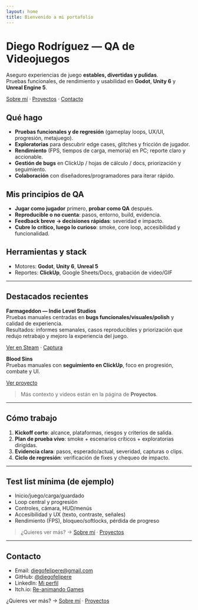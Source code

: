 ```yaml
---
layout: home
title: Bienvenido a mi portafolio
---
```


# Diego Rodríguez — QA de Videojuegos

Aseguro experiencias de juego **estables, divertidas y pulidas**.  
Pruebas funcionales, de rendimiento y usabilidad en **Godot**, **Unity 6** y **Unreal Engine 5**.

[Sobre mí](/about/) · [Proyectos](/projects/) · [Contacto](#contacto)

## Qué hago
- **Pruebas funcionales y de regresión** (gameplay loops, UX/UI, progresión, metajuego).
- **Exploratorias** para descubrir edge cases, glitches y fricción de jugador.
- **Rendimiento** (FPS, tiempos de carga, memoria) en PC; reporte claro y accionable.
- **Gestión de bugs** en ClickUp / hojas de cálculo / docs, priorización y seguimiento.
- **Colaboración** con diseñadores/programadores para iterar rápido.


## Mis principios de QA
- **Jugar como jugador** primero, **probar como QA** después.
- **Reproducible o no cuenta**: pasos, entorno, build, evidencia.
- **Feedback breve → decisiones rápidas**: severidad e impacto.
- **Cubre lo crítico, luego lo curioso**: smoke, core loop, accesibilidad y funcionalidad.

## Herramientas y stack
- Motores: **Godot**, **Unity 6**, **Unreal 5**  
- Reportes: **ClickUp**, Google Sheets/Docs, grabación de video/GIF  

---

## Destacados recientes
**Farmageddon — Indie Level Studios**  
Pruebas manuales centradas en **bugs funcionales/visuales/polish** y calidad de experiencia.  
Resultados: informes semanales, casos reproducibles y priorización que redujo retrabajo y mejoro la experiencia del juego.

[Ver en Steam](https://store.steampowered.com/app/3922300/Farmageddon/) · [Captura](https://shared.akamai.steamstatic.com/store_item_assets/steam/apps/3922300/53bff41ad17d5df36ba2cf504b3132acf4a1289e/header.jpg?t=1755790358)

**Blood Sins**  
Pruebas manuales con **seguimiento en ClickUp**, foco en progresión, combate y UI.

[Ver proyecto](/projects/)

> Más contexto y videos están en la página de **Proyectos**.

---

## Cómo trabajo
1. **Kickoff corto**: alcance, plataformas, riesgos y criterios de salida.  
2. **Plan de prueba vivo**: smoke + escenarios críticos + exploratorias dirigidas.  
3. **Evidencia clara**: pasos, esperado/actual, severidad, capturas o clips.  
4. **Ciclo de regresión**: verificación de fixes y chequeo de impacto.  

---

## Test list mínima (de ejemplo)
- Inicio/juego/carga/guardado
- Loop central y progresión
- Controles, cámara, HUD/menús
- Accesibilidad y UX (texto, contraste, señales)
- Rendimiento (FPS), bloqueo/softlocks, pérdida de progreso

> ¿Quieres ver más? → [Sobre mí](/about/) · [Proyectos](/projects/)

---

## Contacto
- Email: <diegofelipere@gmail.com>  
- GitHub: [@diegofelipere](https://github.com/diegofelipere)  
- LinkedIn: [Mi perfil](https://linkedin.com/in/diegofelipere)
- Itch.io: [Re-animando Games](https://re-animandogames.itch.io/)

¿Quieres ver más? → [Sobre mí](/about/) · [Proyectos](/projects/)
